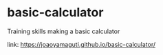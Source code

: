 # basic-calculator
 Training skills making a basic calculator
 
link: https://joaoyamaguti.github.io/basic-calculator/
